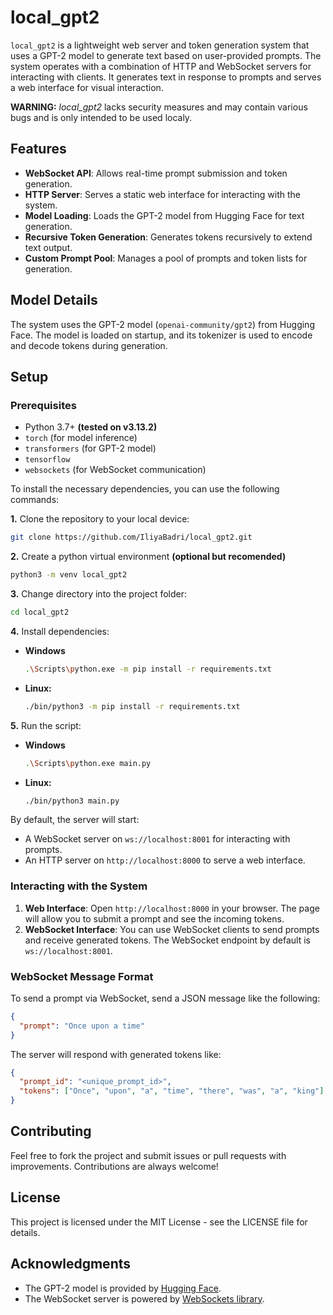 # local_gpt2

`local_gpt2` is a lightweight web server and token generation system that uses a GPT-2 model to generate text based on user-provided prompts. The system operates with a combination of HTTP and WebSocket servers for interacting with clients. It generates text in response to prompts and serves a web interface for visual interaction.

**WARNING:** *local_gpt2* lacks security measures and may contain various bugs and is only intended to be used localy.

## Features

- **WebSocket API**: Allows real-time prompt submission and token generation.
- **HTTP Server**: Serves a static web interface for interacting with the system.
- **Model Loading**: Loads the GPT-2 model from Hugging Face for text generation.
- **Recursive Token Generation**: Generates tokens recursively to extend text output.
- **Custom Prompt Pool**: Manages a pool of prompts and token lists for generation.

## Model Details

The system uses the GPT-2 model (`openai-community/gpt2`) from Hugging Face. The model is loaded on startup, and its tokenizer is used to encode and decode tokens during generation.

## Setup

### Prerequisites

- Python 3.7+ **(tested on v3.13.2)**
- `torch` (for model inference)
- `transformers` (for GPT-2 model)
- `tensorflow`
- `websockets` (for WebSocket communication)

To install the necessary dependencies, you can use the following commands:

**1.** Clone the repository to your local device:
```bash
git clone https://github.com/IliyaBadri/local_gpt2.git
```

**2.** Create a python virtual environment **(optional but recomended)**
```bash
python3 -m venv local_gpt2
```

**3.** Change directory into the project folder:
```bash
cd local_gpt2
```

**4.** Install dependencies:

 - **Windows**

	```bash
	.\Scripts\python.exe -m pip install -r requirements.txt
	```

 - **Linux:**

	```bash
	./bin/python3 -m pip install -r requirements.txt
	```

**5.** Run the script:

 - **Windows**

	```bash
	.\Scripts\python.exe main.py
	```

 - **Linux:**

	```bash
	./bin/python3 main.py
	```

By default, the server will start:

-   A WebSocket server on `ws://localhost:8001` for interacting with prompts.
-   An HTTP server on `http://localhost:8000` to serve a web interface.

### Interacting with the System

1.  **Web Interface**: Open `http://localhost:8000` in your browser. The page will allow you to submit a prompt and see the incoming tokens.
2.  **WebSocket Interface**: You can use WebSocket clients to send prompts and receive generated tokens. The WebSocket endpoint by default is `ws://localhost:8001`.

### WebSocket Message Format

To send a prompt via WebSocket, send a JSON message like the following:

```json
{
  "prompt": "Once upon a time"
}

```

The server will respond with generated tokens like:

```json
{
  "prompt_id": "<unique_prompt_id>",
  "tokens": ["Once", "upon", "a", "time", "there", "was", "a", "king"]
}

```

## Contributing

Feel free to fork the project and submit issues or pull requests with improvements. Contributions are always welcome!

## License

This project is licensed under the MIT License - see the LICENSE file for details.

## Acknowledgments

-   The GPT-2 model is provided by [Hugging Face](https://huggingface.co/).
-   The WebSocket server is powered by [WebSockets library](https://websockets.readthedocs.io/).
